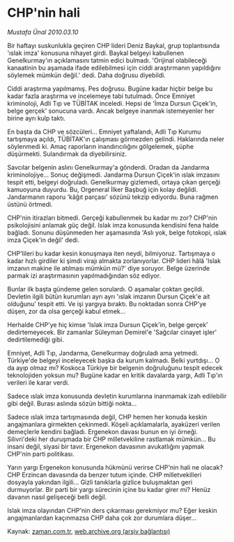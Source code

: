 # CHP'nin hali

*Mustafa Ünal 2010.03.10*

<tr><td class="metin" colspan="2" style="padding-top: 20px; padding-left: 5px; ">Bir haftayı suskunlukla geçiren CHP lideri Deniz Baykal, grup toplantısında 'ıslak imza' konusuna nihayet girdi. Baykal belgeyi kabullenen Genelkurmay'ın açıklamasını tatmin edici bulmadı. 'Orijinal olabileceği kanaatinin bu aşamada ifade edilebilmesi için ciddi araştırmanın yapıldığını söylemek mümkün değil.' dedi. Daha doğrusu diyebildi.</td></tr><tr><td class="metin" colspan="2" style="padding-top: 20px; padding-left: 5px; "><p>Ciddi araştırma yapılmamış. Pes doğrusu. Bugüne kadar hiçbir belge bu kadar fazla araştırma ve incelemeye tabi tutulmadı. Önce Emniyet kriminoloji, Adli Tıp ve TÜBİTAK inceledi. Hepsi de 'İmza Dursun Çiçek'in, belge gerçek' sonucuna vardı. Ancak belgeye inanmak istemeyenler her birine ayrı kulp taktı.
<p>En başta da CHP ve sözcüleri... Emniyet yaftalandı, Adli Tıp Kurumu tartışmaya açıldı, TÜBİTAK'ın çalışması görmezden gelindi. Haklarında neler söylenmedi ki. Amaç raporların inandırıcılığını gölgelemek, şüphe düşürmekti. Sulandırmak da diyebilirsiniz.
<p>Savcılar belgenin aslını Genelkurmay'a gönderdi. Oradan da Jandarma kriminolojiye... Sonuç değişmedi. Jandarma Dursun Çiçek'in ıslak imzasını tespit etti, belgeyi doğruladı. Genelkurmay gizlemedi, ortaya çıkan gerçeği kamuoyuna duyurdu. Bu, Orgeneral İlker Başbuğ için kolay değildi. Jandarmanın raporu 'kâğıt parçası' sözünü tekzip ediyordu. Buna rağmen üstünü örtmedi. 
<p>CHP'nin itirazları bitmedi. Gerçeği kabullenmek bu kadar mı zor? CHP'nin psikolojisini anlamak güç değil. Islak imza konusunda kendisini fena halde bağladı. Sonunu düşünmeden her aşamasında 'Aslı yok, belge fotokopi, ıslak imza Çiçek'in değil' dedi.
<p>CHP'lileri bu kadar kesin konuşmaya iten neydi, bilmiyoruz. Tartışmaya o kadar hızlı girdiler ki şimdi virajı almakta zorlanıyorlar. CHP lideri hâlâ 'Islak imzanın makine ile atılması mümkün mü?' diye soruyor. Belge üzerinde parmak izi araştırmasının yapılmadığından söz ediyor.
<p>Bunlar ilk başta gündeme gelen sorulardı. O aşamalar çoktan geçildi. Devletin ilgili bütün kurumları ayrı ayrı 'ıslak imzanın Dursun Çiçek'e ait olduğunu' tespit etti. Ve işi yargıya bıraktı. Bu noktadan sonra CHP'ye düşen, zor da olsa gerçeği kabul etmek...
<p>Herhalde CHP'ye hiç kimse 'Islak imza Dursun Çiçek'in, belge gerçek' dedirtemeyecek. Bir zamanlar Süleyman Demirel'e 'Sağcılar cinayet işler' dedirtilemediği gibi.
<p>Emniyet, Adli Tıp, Jandarma, Genelkurmay doğruladı ama yetmedi. Türkiye'de belgeyi inceleyecek başka da kurum kalmadı. Belki yurtdışı... O da ayıp olmaz mı? Koskoca Türkiye bir belgenin doğruluğunu tespit edecek teknolojiden yoksun mu? Bugüne kadar en kritik davalarda yargı, Adli Tıp'ın verileri ile karar verdi.
<p>Sadece ıslak imza konusunda devletin kurumlarına inanmamak izah edilebilir gibi değil. Burası aslında sözün bittiği nokta...
<p>Sadece ıslak imza tartışmasında değil, CHP hemen her konuda keskin angajmanlara girmekten çekinmedi. Köşeli açıklamalarla, ayaküzeri verilen demeçlerle kendini bağladı. Ergenekon davası bunun en iyi örneği. Silivri'deki her duruşmada bir CHP milletvekiline rastlamak mümkün... Bu insani değil, siyasi bir tavır. Ergenekon davasının avukatlığını yapmak CHP'nin parti politikası.
<p>Yarın yargı Ergenekon konusunda hükmünü verirse CHP'nin hali ne olacak? CHP Erzincan davasında da benzer tutum içinde. CHP milletvekilleri dosyayla yakından ilgili... Gizli tanıklarla gizlice buluşmaktan geri durmuyorlar. Bir parti bir yargı sürecinin içine bu kadar girer mi? Henüz davanın nasıl gelişeceği belli değil.
<p>Islak imza olayından CHP'nin ders çıkarması gerekmiyor mu? Eğer keskin angajmanlardan kaçınmazsa CHP daha çok zor durumlara düşer... <br/></p></p></p></p></p></p></p></p></p></p></p></p></td></tr>

Kaynak: [zaman.com.tr](http://zaman.com.tr/yazar.do?yazino=959849), [web.archive.org (arşiv bağlantısı)](http://web.archive.org/web/20100330012231/http://www.zaman.com.tr:80/yazar.do?yazino=959849)
